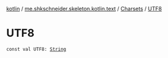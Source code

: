 [kotlin](../../index.md) / [me.shkschneider.skeleton.kotlin.text](../index.md) / [Charsets](index.md) / [UTF8](./-u-t-f8.md)

# UTF8

`const val UTF8: `[`String`](https://kotlinlang.org/api/latest/jvm/stdlib/kotlin/-string/index.html)